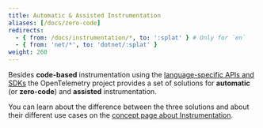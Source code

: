 ```yaml
---
title: Automatic & Assisted Instrumentation
aliases: [/docs/zero-code]
redirects:
  - { from: /docs/instrumentation/*, to: ':splat' } # Only for `en`
  - { from: 'net/*', to: 'dotnet/:splat' }
weight: 260
---
```


Besides **code-based** instrumentation using the
[language-specific APIs and SDKs](/docs/languages/) the OpenTelemetry project
provides a set of solutions for **automatic** (or **zero-code**) and
**assisted** instrumentation.

You can learn about the difference between the three solutions and about their
different use cases on the
[concept page about Instrumentation](/concepts/instrumentation/).
